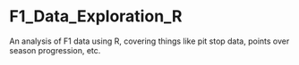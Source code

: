 # F1_Data_Exploration_R
An analysis of F1 data using R, covering things like pit stop data, points over season progression, etc.  
